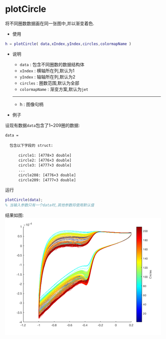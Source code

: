 # plotCircle
将不同圈数数据画在同一张图中,并以渐变着色.

- 使用

```matlab
h = plotCircle( data,xIndex,yIndex,circles,colormapName )
```


- 说明

    - `data` : 包含不同圈数的数据结构体
    - `xIndex` : 横轴所在列,默认为1
    - `yIndex` : 轴轴所在列,默认为2
    - `circles` : 圈数范围,默认为全部
    - `colormapName` : 渐变方案,默认为`jet`

    ---
    
    - h : 图像句柄

    

- 例子

设现有数据`data`包含了1~209圈的数据:

```
data = 

  包含以下字段的 struct:

      circle1: [4778×3 double]
      circle2: [4776×3 double]
      circle3: [4777×3 double]
      ...
      circle208: [4776×3 double]
      circle209: [4777×3 double]
```

运行

```matlab
plotCircle(data);
% 当输入参数只有一个data时,其他参数将使用默认值
```

结果如图:
![img](imgs/fig_plotCircle_1.png)

